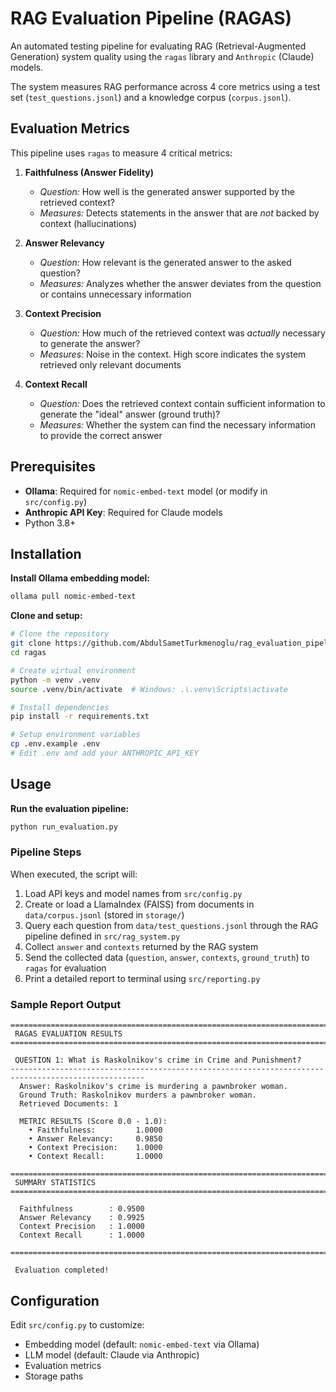 # RAG Evaluation Pipeline (RAGAS)

An automated testing pipeline for evaluating RAG (Retrieval-Augmented Generation) system quality using the `ragas` library and `Anthropic` (Claude) models.

The system measures RAG performance across 4 core metrics using a test set (`test_questions.jsonl`) and a knowledge corpus (`corpus.jsonl`).

##  Evaluation Metrics

This pipeline uses `ragas` to measure 4 critical metrics:

1. **Faithfulness (Answer Fidelity)**
   - *Question:* How well is the generated answer supported by the retrieved context?
   - *Measures:* Detects statements in the answer that are *not* backed by context (hallucinations)

2. **Answer Relevancy**
   - *Question:* How relevant is the generated answer to the asked question?
   - *Measures:* Analyzes whether the answer deviates from the question or contains unnecessary information

3. **Context Precision**
   - *Question:* How much of the retrieved context was *actually* necessary to generate the answer?
   - *Measures:* Noise in the context. High score indicates the system retrieved only relevant documents

4. **Context Recall**
   - *Question:* Does the retrieved context contain sufficient information to generate the "ideal" answer (ground truth)?
   - *Measures:* Whether the system can find the necessary information to provide the correct answer

##  Prerequisites

- **Ollama**: Required for `nomic-embed-text` model (or modify in `src/config.py`)
- **Anthropic API Key**: Required for Claude models
- Python 3.8+

##  Installation

**Install Ollama embedding model:**
```bash
ollama pull nomic-embed-text
```

**Clone and setup:**
```bash
# Clone the repository
git clone https://github.com/AbdulSametTurkmenoglu/rag_evaluation_pipeline.git
cd ragas

# Create virtual environment
python -m venv .venv
source .venv/bin/activate  # Windows: .\.venv\Scripts\activate

# Install dependencies
pip install -r requirements.txt

# Setup environment variables
cp .env.example .env
# Edit .env and add your ANTHROPIC_API_KEY
```

##  Usage

**Run the evaluation pipeline:**
```bash
python run_evaluation.py
```

### Pipeline Steps

When executed, the script will:

1. Load API keys and model names from `src/config.py`
2. Create or load a LlamaIndex (FAISS) from documents in `data/corpus.jsonl` (stored in `storage/`)
3. Query each question from `data/test_questions.jsonl` through the RAG pipeline defined in `src/rag_system.py`
4. Collect `answer` and `contexts` returned by the RAG system
5. Send the collected data (`question`, `answer`, `contexts`, `ground_truth`) to `ragas` for evaluation
6. Print a detailed report to terminal using `src/reporting.py`

### Sample Report Output
```
====================================================================================================
 RAGAS EVALUATION RESULTS
====================================================================================================

 QUESTION 1: What is Raskolnikov's crime in Crime and Punishment?
----------------------------------------------------------------------------------------------------
  Answer: Raskolnikov's crime is murdering a pawnbroker woman.
  Ground Truth: Raskolnikov murders a pawnbroker woman.
  Retrieved Documents: 1

  METRIC RESULTS (Score 0.0 - 1.0):
    • Faithfulness:         1.0000
    • Answer Relevancy:     0.9850
    • Context Precision:    1.0000
    • Context Recall:       1.0000

====================================================================================================
 SUMMARY STATISTICS
====================================================================================================

  Faithfulness        : 0.9500
  Answer Relevancy    : 0.9925
  Context Precision   : 1.0000
  Context Recall      : 1.0000

====================================================================================================

 Evaluation completed!
```


##  Configuration

Edit `src/config.py` to customize:
- Embedding model (default: `nomic-embed-text` via Ollama)
- LLM model (default: Claude via Anthropic)
- Evaluation metrics
- Storage paths

